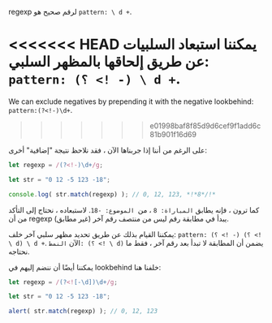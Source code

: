 
regexp لرقم صحيح هو `pattern: \ d +`.

<<<<<<< HEAD
يمكننا استبعاد السلبيات عن طريق إلحاقها بالمظهر السلبي: `pattern: (؟ <! -) \ d +`.
=======
We can exclude negatives by prepending it with the negative lookbehind: `pattern:(?<!-)\d+`.
>>>>>>> e01998baf8f85d9d6cef9f1add6c81b901f16d69

على الرغم من أننا إذا جربناها الآن ، فقد نلاحظ نتيجة "إضافية" أخرى:

```js run
let regexp = /(?<!-)\d+/g;

let str = "0 12 -5 123 -18";

console.log( str.match(regexp) ); // 0, 12, 123, *!*8*/!*
```

كما ترون ، فإنه يطابق `المباراة: 8` ، من` الموضوع: -18`. لاستبعاده ، نحتاج إلى التأكد من أن regexp يبدأ في مطابقة رقم ليس من منتصف رقم آخر (غير مطابق).

يمكننا القيام بذلك عن طريق تحديد مظهر سلبي آخر خلف: `pattern: (؟ <! -) (؟ <! \ d) \ d +`. الآن `النمط: (؟ <! \ d)` يضمن أن المطابقة لا تبدأ بعد رقم آخر ، فقط ما نحتاجه.

يمكننا أيضًا أن ننضم إليهم في lookbehind خلفنا هنا:

```js run
let regexp = /(?<![-\d])\d+/g;

let str = "0 12 -5 123 -18";

alert( str.match(regexp) ); // 0, 12, 123
```
